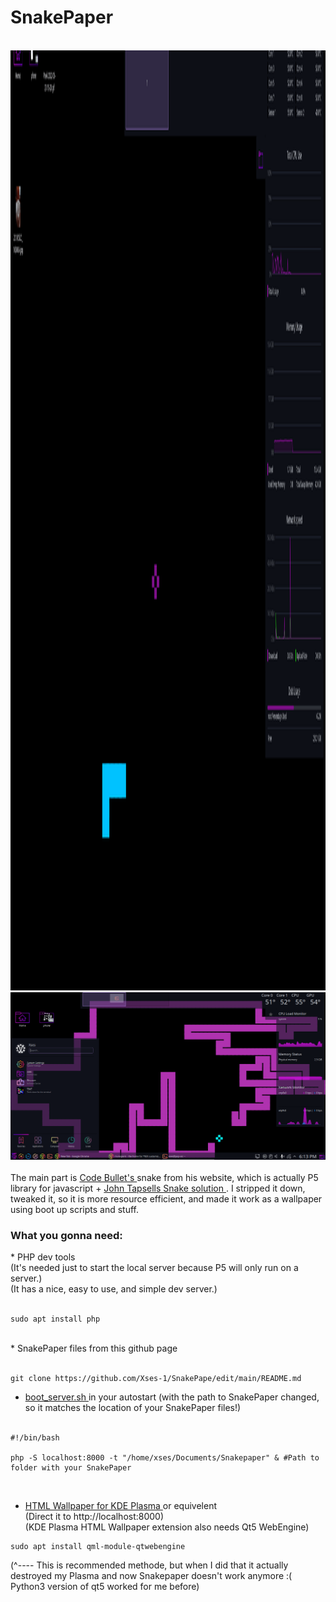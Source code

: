 # SnakePaper
<br>
<img src="https://github.com/Xses-1/SnakePaper/blob/master/Peek%202022-05-23%2015-28.gif" width="2256" height="1504"> </img>
<br>
<img src="https://github.com/Xses-1/SnakePaper/blob/master/Peek%202021-12-05%2018-13.gif"> </img>
<br>
<br>
The main part is <a href="https://github.com/Code-Bullet"> Code Bullet's </a> snake from his website, which is actually P5 library for javascript + <a href="https://johnflux.com/2015/05/02/nokia-6110-part-3-algorithms/"> John Tapsells Snake solution </a>. I stripped it down, tweaked it, so it is more resource efficient, and made it work as a wallpaper using boot up scripts and stuff.<br>

<h3> What you gonna need: </h3>
* PHP dev tools<br>
  (It's needed just to start the local server because P5 will only run on a server.)<br>
  (It has a nice, easy to use, and simple dev server.)<br>
  <br>
  
  ```
  sudo apt install php
  ```
  
  <br>
* SnakePaper files from this github page<br>
<br>

```
git clone https://github.com/Xses-1/SnakePape/edit/main/README.md
```

* <a href="https://github.com/Xses-1/SnakePape/blob/main/boot_server.sh"> boot_server.sh </a> in your autostart (with the path to SnakePaper changed, so it matches the location of your SnakePaper files!)<br><br>
```
#!/bin/bash

php -S localhost:8000 -t "/home/xses/Documents/Snakepaper" & #Path to folder with your SnakePaper
```
<br>

* <a href="https://store.kde.org/p/1324580/"> HTML Wallpaper for KDE Plasma </a> or equivelent<br>
  (Direct it to http://localhost:8000)<br>
  (KDE Plasma HTML Wallpaper extension also needs Qt5 WebEngine)

```
sudo apt install qml-module-qtwebengine
```
(^---- This is recommended methode, but when I did that it actually destroyed my Plasma and now Snakepaper doesn't work anymore :( Python3 version of qt5 worked for me before)
